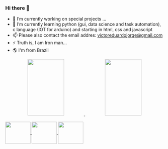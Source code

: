 ### Hi there 👋

- 🔭 I’m currently working on special projects ...
- 🌱 I’m currently learning python (gui, data science and task automation), c language (IOT for arduino) and starting in html, css and javascript
- 📫 Please also contact the email addres: victoreduardojorge@gmail.com
- ⚡ Truth is, I am Iron man...
- 🌎 I'm from Brazil

<div align="center">
  <a href="https://github.com/diferente02">
  <img height="180em" width="48%" src="https://github-readme-stats.vercel.app/api?username=diferente02&show_icons=true&theme=github_dark&include_all_commits=true&count_private=true"/>
  <img height="180em" width="48%" src="https://github-readme-stats.vercel.app/api/top-langs/?username=diferente02&layout=compact&langs_count=7&theme=github_dark"/>
</div>
<div style="display: inline_block"><br>
  <img align="center"  height="70" width="80" src="https://cdn.jsdelivr.net/gh/devicons/devicon/icons/python/python-original.svg" />
  <img align="center"  height="70" width="80" src="https://cdn.jsdelivr.net/gh/devicons/devicon/icons/arduino/arduino-original-wordmark.svg" />
  <img align="center"  height="70" width="80" src="https://cdn.jsdelivr.net/gh/devicons/devicon/icons/c/c-original.svg" />
  
  ##
